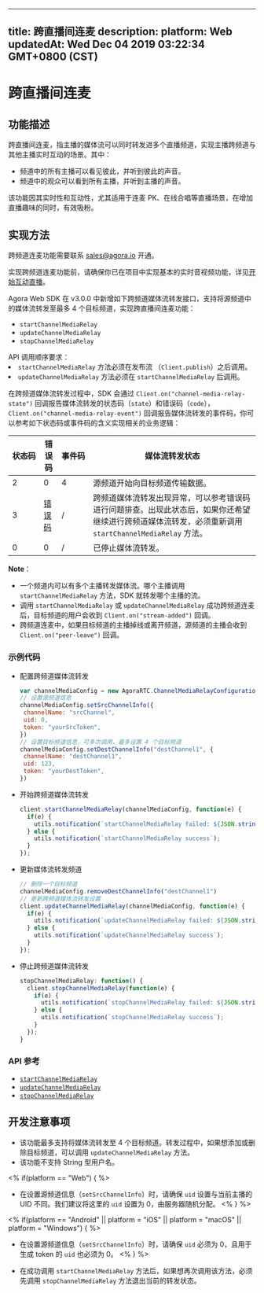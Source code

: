 
---
title: 跨直播间连麦
description: 
platform: Web
updatedAt: Wed Dec 04 2019 03:22:34 GMT+0800 (CST)
---
# 跨直播间连麦
## 功能描述

跨直播间连麦，指主播的媒体流可以同时转发进多个直播频道，实现主播跨频道与其他主播实时互动的场景。其中：

- 频道中的所有主播可以看见彼此，并听到彼此的声音。
- 频道中的观众可以看到所有主播，并听到主播的声音。

该功能因其实时性和互动性，尤其适用于连麦 PK、在线合唱等直播场景，在增加直播趣味的同时，有效吸粉。

## 实现方法

<div class="alert note">跨频道连麦功能需要联系 <a href="mailto:sales@agora.io">sales@agora.io</a> 开通。</div>

实现跨频道连麦功能前，请确保你已在项目中实现基本的实时音视频功能，详见[开始互动直播](../../cn/Interactive%20Broadcast/start_live_web.md)。

Agora Web SDK 在 v3.0.0 中新增如下跨频道媒体流转发接口，支持将源频道中的媒体流转发至最多 4 个目标频道，实现跨直播间连麦功能：

- `startChannelMediaRelay`
- `updateChannelMediaRelay`
- `stopChannelMediaRelay`

<div class="alert info">API 调用顺序要求：<li><code>startChannelMediaRelay</code> 方法必须在发布流 （<code>Client.publish</code>）之后调用。</li><li><code>updateChannelMediaRelay</code> 方法必须在 <code>startChannelMediaRelay</code> 后调用。</li></div>

在跨频道媒体流转发过程中，SDK 会通过 `Client.on("channel-media-relay-state")` 回调报告媒体流转发的状态码（`state`）和错误码（`code`）， `Client.on("channel-media-relay-event")` 回调报告媒体流转发的事件码，你可以参考如下状态码或事件码的含义实现相关的业务逻辑：


| <span style="white-space:nowrap;">状态码</span> | 错误码                                                       | <span style="white-space:nowrap;">事件码</span> | 媒体流转发状态                                               |
| ----------------------------------------------- | ------------------------------------------------------------ | ----------------------------------------------- | ------------------------------------------------------------ |
| 2                                               | 0                                                            | 4                                               | 源频道开始向目标频道传输数据。                               |
| 3                                               | [错误码](https://docs.agora.io/cn/Interactive%20Broadcast/API%20Reference/web/classes/agorartc.channelmediaerror.html) | /                                               | 跨频道媒体流转发出现异常，可以参考错误码进行问题排查。出现此状态后，如果你还希望继续进行跨频道媒体流转发，必须重新调用 `startChannelMediaRelay` 方法。 |
| 0                                               | 0                                                            | /                                               | 已停止媒体流转发。                                           |

**Note**：

- 一个频道内可以有多个主播转发媒体流。哪个主播调用 `startChannelMediaRelay` 方法，SDK 就转发哪个主播的流。
- 调用 `startChannelMediaRelay` 或 `updateChannelMediaRelay` 成功跨频道连麦后，目标频道的用户会收到 `Client.on("stream-added")` 回调。
- 跨频道连麦中，如果目标频道的主播掉线或离开频道，源频道的主播会收到 `Client.on("peer-leave")` 回调。

### 示例代码

- 配置跨频道媒体流转发

  ```javascript
  var channelMediaConfig = new AgoraRTC.ChannelMediaRelayConfiguration();
  // 设置源频道信息
  channelMediaConfig.setSrcChannelInfo({
   channelName: "srcChannel",
   uid: 0,
   token: "yourSrcToken",
  })
  // 设置目标频道信息，可多次调用，最多设置 4 个目标频道
  channelMediaConfig.setDestChannelInfo("destChannel1", {
   channelName: "destChannel1",
   uid: 123,
   token: "yourDestToken",
  })
  ```

- 开始跨频道媒体流转发

  ```javascript
  client.startChannelMediaRelay(channelMediaConfig, function(e) {
    if(e) {
      utils.notification(`startChannelMediaRelay failed: ${JSON.stringify(e)}`);
    } else {
      utils.notification(`startChannelMediaRelay success`);
    }
  });
  ```

- 更新媒体流转发频道

  ```javascript
  // 删除一个目标频道
  channelMediaConfig.removeDestChannelInfo("destChannel1")
  // 更新跨频道媒体流转发设置
  client.updateChannelMediaRelay(channelMediaConfig, function(e) {
    if(e) {
      utils.notification(`updateChannelMediaRelay failed: ${JSON.stringify(e)}`);
    } else {
      utils.notification(`updateChannelMediaRelay success`);
    }
  });
  ```

- 停止跨频道媒体流转发

  ```javascript
  stopChannelMediaRelay: function() {
    client.stopChannelMediaRelay(function(e) {
      if(e) {
        utils.notification(`stopChannelMediaRelay failed: ${JSON.stringify(e)}`);
      } else {
        utils.notification(`stopChannelMediaRelay success`);
      }
    });
  }
  ```

### API 参考

- [`startChannelMediaRelay`](https://docs.agora.io/cn/Interactive%20Broadcast/API%20Reference/web/interfaces/agorartc.client.html#startchannelmediarelay)
- [`updateChannelMediaRelay`](https://docs.agora.io/cn/Interactive%20Broadcast/API%20Reference/web/interfaces/agorartc.client.html#updatechannelmediarelay)
- [`stopChannelMediaRelay`](https://docs.agora.io/cn/Interactive%20Broadcast/API%20Reference/web/interfaces/agorartc.client.html#stopchannelmediarelay)

## 开发注意事项

- 该功能最多支持将媒体流转发至 4 个目标频道。转发过程中，如果想添加或删除目标频道，可以调用 `updateChannelMediaRelay` 方法。
- 该功能不支持 String 型用户名。

<% if(platform == "Web") { %>
- 在设置源频道信息（`setSrcChannelInfo`）时，请确保 `uid` 设置与当前主播的 UID 不同。我们建议将这里的 `uid` 设置为  0，由服务器随机分配。
<% } %>

<% if(platform == "Android" || platform = "iOS" || platform = "macOS" || platform = "Windows")  { %>
- 在设置源频道信息（`setSrcChannelInfo`）时，请确保 `uid` 必须为 0，且用于生成 token 的 `uid` 也必须为 0。
<% } %>

- 在成功调用 `startChannelMediaRelay` 方法后，如果想再次调用该方法，必须先调用 `stopChannelMediaRelay` 方法退出当前的转发状态。
